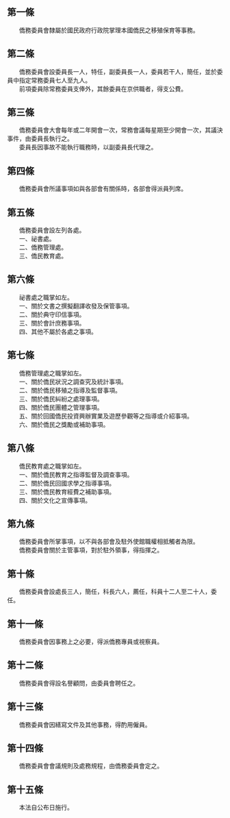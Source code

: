 第一條 
-------
　　僑務委員會隸屬於國民政府行政院掌理本國僑民之移殖保育等事務。  


第二條 
-------
　　僑務委員會設委員長一人，特任，副委員長一人，委員若干人，簡任，並於委員中指定常務委員七人至九人。  
　　前項委員除常務委員支俸外，其餘委員在京供職者，得支公費。  


第三條 
-------
　　僑務委員會大會每年或二年開會一次，常務會議每星期至少開會一次，其議決事件，由委員長執行之。  
　　委員長因事故不能執行職務時，以副委員長代理之。  


第四條 
-------
　　僑務委員會所議事項如與各部會有關係時，各部會得派員列席。  


第五條 
-------
　　僑務委員會設左列各處。  
　　一、祕書處。  
　　二、僑務管理處。  
　　三、僑民教育處。  


第六條 
-------
　　祕書處之職掌如左。  
　　一、關於文書之撰擬翻譯收發及保管事項。  
　　二、關於典守印信事項。  
　　三、關於會計庶務事項。  
　　四、其他不屬於各處之事項。  


第七條 
-------
　　僑務管理處之職掌如左。  
　　一、關於僑民狀況之調查究及統計事項。  
　　二、關於僑民移殖之指導及監督事項。  
　　三、關於僑民糾紛之處理事項。  
　　四、關於僑民團體之管理事項。  
　　五、關於回國僑民投資興辦實業及遊歷參觀等之指導或介紹事項。  
　　六、關於僑民之獎勵或補助事項。  


第八條 
-------
　　僑民教育處之職掌如左。  
　　一、關於僑民教育之指導監督及調查事項。  
　　二、關於僑民回國求學之指導事項。  
　　三、關於僑民教育經費之補助事項。  
　　四、關於文化之宣傳事項。  


第九條 
-------
　　僑務委員會所掌事項，以不與各部會及駐外使館職權相抵觸者為限。  
　　僑務委員會關於主管事項，對於駐外領事，得指揮之。  


第十條 
-------
　　僑務委員會設處長三人，簡任，科長六人，薦任，科員十二人至二十人，委任。  


第十一條 
---------
　　僑務委員會因事務上之必要，得派僑務專員或視察員。  


第十二條 
---------
　　僑務委員會得設名譽顧問，由委員會聘任之。  


第十三條 
---------
　　僑務委員會因繕寫文件及其他事務，得酌用僱員。  


第十四條 
---------
　　僑務委員會會議規則及處務規程，由僑務委員會定之。  


第十五條 
---------
　　本法自公布日施行。